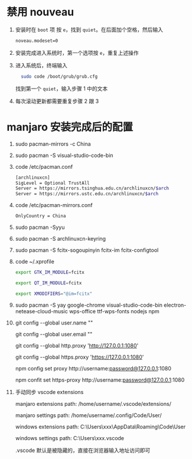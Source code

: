 # 禁用 nouveau

1. 安装时在 `boot` 项 按 `e`，找到 `quiet`。在后面加个空格，然后输入

   ```bash
   noveau.modeset=0
   ```

2. 安装完成进入系统时，第一个选项按 `e`，重复上述操作

3. 进入系统后，终端输入

   ```bash
     sudo code /boot/grub/grub.cfg
   ```

   找到第一个 `quiet`，输入步骤 1 中的文本

4. 每次滚动更新都需要重复步骤 2 跟 3

# manjaro 安装完成后的配置

1.  sudo pacman-mirrors -c China

2.  sudo pacman -S visual-studio-code-bin

3.  code /etc/pacman.conf

    ```bash
    [archlinuxcn]
    SigLevel = Optional TrustAll
    Server = https://mirrors.tsinghua.edu.cn/archlinuxcn/$arch
    Server = https://mirrors.ustc.edu.cn/archlinuxcn/$arch
    ```

4.  code /etc/pacman-mirrors.conf

    ```bash
    OnlyCountry = China
    ```

5.  sudo pacman -Syyu

6.  sudo pacman -S archlinuxcn-keyring

7.  sudo pacman -S fcitx-sogoupinyin fcitx-im fcitx-configtool

8.  code ~/.xprofile

    ```bash
    export GTK_IM_MODULE=fcitx

    export QT_IM_MODULE=fcitx

    export XMODIFIERS="@im=fcitx"
    ```

9.  sudo pacman -S yay google-chrome visual-studio-code-bin electron-netease-cloud-music wps-office ttf-wps-fonts nodejs npm

10. git config --global user.name ""

    git config --global user.email ""

    git config --global http.proxy 'http://127.0.0.1:1080'

    git config --global https.proxy 'https://127.0.0.1:1080'

    npm config set proxy http://username:password@127.0.0.1:1080

    npm confit set https-proxy http://username:password@127.0.0.1:1080

11. 手动同步 vscode extensions

    manjaro extensions path: /home/username/.vscode/extensions/

    manjaro settings path: /home/username/.config/Code/User/

    windows extensions path: C:\Users\xxx\AppData\Roaming\Code\User

    windows settings path: C:\Users\xxx\.vscode

    .vscode 默认是被隐藏的，直接在浏览器输入地址访问即可
